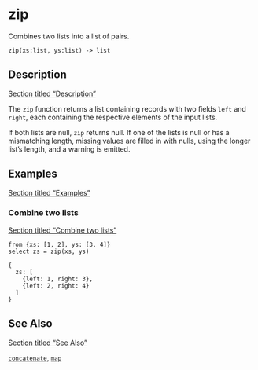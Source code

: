 # zip

Combines two lists into a list of pairs.

```tql
zip(xs:list, ys:list) -> list
```

## Description

[Section titled “Description”](#description)

The `zip` function returns a list containing records with two fields `left` and `right`, each containing the respective elements of the input lists.

If both lists are null, `zip` returns null. If one of the lists is null or has a mismatching length, missing values are filled in with nulls, using the longer list’s length, and a warning is emitted.

## Examples

[Section titled “Examples”](#examples)

### Combine two lists

[Section titled “Combine two lists”](#combine-two-lists)

```tql
from {xs: [1, 2], ys: [3, 4]}
select zs = zip(xs, ys)
```

```tql
{
  zs: [
    {left: 1, right: 3},
    {left: 2, right: 4}
  ]
}
```

## See Also

[Section titled “See Also”](#see-also)

[`concatenate`](/reference/functions/concatenate), [`map`](/reference/functions/map)